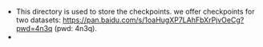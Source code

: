 * This directory is used to store the checkpoints. we offer checkpoints for two datasets: https://pan.baidu.com/s/1oaHugXP7LAhFbXrPjvOeCg?pwd=4n3q (pwd: 4n3q).
* 
